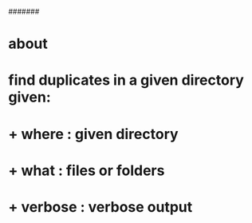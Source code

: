 
#######
# about 
# find duplicates in a given directory given:
#  + where   : given directory 
#  + what    : files or folders 
#  + verbose : verbose output 
